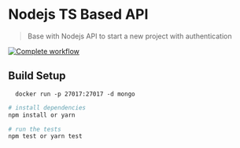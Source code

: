 
# Nodejs TS Based API

> Base with Nodejs API to start a new project with authentication

[![Complete workflow](https://github.com/igorvieira/node-ts-base-api/actions/workflows/full-workflow.yml/badge.svg)](https://github.com/igorvieira/node-ts-base-api/actions/workflows/full-workflow.yml)

## Build Setup

```
  docker run -p 27017:27017 -d mongo
```

``` bash
# install dependencies
npm install or yarn

# run the tests
npm test or yarn test
```
